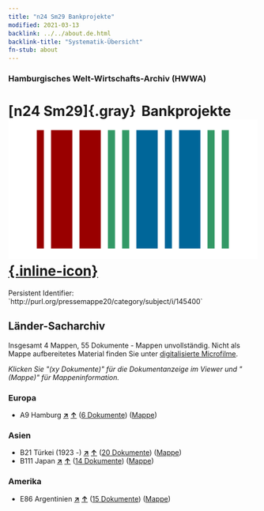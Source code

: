 ```yaml
---
title: "n24 Sm29 Bankprojekte"
modified: 2021-03-13
backlink: ../../about.de.html
backlink-title: "Systematik-Übersicht"
fn-stub: about
---
```


### Hamburgisches Welt-Wirtschafts-Archiv (HWWA)

# [n24 Sm29]{.gray}&#8201; Bankprojekte &#160; [![Wikidata](/images/Wikidata-logo.svg "Wikidata"){.inline-icon}](http://www.wikidata.org/entity/Q104711051)

<div class="hint">Persistent Identifier: `http://purl.org/pressemappe20/category/subject/i/145400`</div>







## Länder-Sacharchiv




Insgesamt 4 Mappen, 55 Dokumente - Mappen unvollständig.
Nicht als Mappe aufbereitetes Material finden Sie unter [digitalisierte Microfilme](/film/h1_sh.de.html).

_Klicken Sie "(xy Dokumente)" für die Dokumentanzeige im Viewer und "(Mappe)" für Mappeninformation._




### Europa

- A9 Hamburg [**&nearr;**](../../../geo/i/140905/about.de.html "Hamburg (alle Mappen)") [**&uarr;**](../../../geo/about.de.html#A9 "Ländersystematik") (<a href="https://pm20.zbw.eu/iiifview/folder/sh/140905,145400" title="über: Hamburg : Bankprojekte" target="_blank">6 Dokumente</a>) ([Mappe](../../../../folder/sh/1409xx/140905/1454xx/145400/about.de.html))

### Asien

- B21 Türkei (1923 -) [**&nearr;**](../../../geo/i/141111/about.de.html "Türkei (1923 -) (alle Mappen)") [**&uarr;**](../../../geo/about.de.html#B21 "Ländersystematik") (<a href="https://pm20.zbw.eu/iiifview/folder/sh/141111,145400" title="über: Türkei (1923 -) : Bankprojekte" target="_blank">20 Dokumente</a>) ([Mappe](../../../../folder/sh/1411xx/141111/1454xx/145400/about.de.html))
- B111 Japan [**&nearr;**](../../../geo/i/141272/about.de.html "Japan (alle Mappen)") [**&uarr;**](../../../geo/about.de.html#B111 "Ländersystematik") (<a href="https://pm20.zbw.eu/iiifview/folder/sh/141272,145400" title="über: Japan : Bankprojekte" target="_blank">14 Dokumente</a>) ([Mappe](../../../../folder/sh/1412xx/141272/1454xx/145400/about.de.html))

### Amerika

- E86 Argentinien [**&nearr;**](../../../geo/i/141692/about.de.html "Argentinien (alle Mappen)") [**&uarr;**](../../../geo/about.de.html#E86 "Ländersystematik") (<a href="https://pm20.zbw.eu/iiifview/folder/sh/141692,145400" title="über: Argentinien : Bankprojekte" target="_blank">15 Dokumente</a>) ([Mappe](../../../../folder/sh/1416xx/141692/1454xx/145400/about.de.html))








